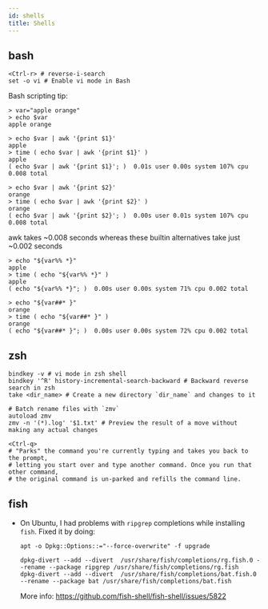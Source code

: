 ```yaml
---
id: shells
title: Shells
---
```


## bash

```shell
<Ctrl-r> # reverse-i-search
set -o vi # Enable vi mode in Bash
```

Bash scripting tip:

```shell
> var="apple orange"
> echo $var
apple orange

> echo $var | awk '{print $1}'
apple
> time ( echo $var | awk '{print $1}' )
apple
( echo $var | awk '{print $1}'; )  0.01s user 0.00s system 107% cpu 0.008 total

> echo $var | awk '{print $2}'
orange
> time ( echo $var | awk '{print $2}' )
orange
( echo $var | awk '{print $2}'; )  0.00s user 0.01s system 107% cpu 0.008 total
```

awk takes ~0.008 seconds whereas these builtin alternatives take just ~0.002 seconds

```shell
> echo "${var%% *}"
apple
> time ( echo "${var%% *}" )
apple
( echo "${var%% *}"; )  0.00s user 0.00s system 71% cpu 0.002 total

> echo "${var##* }"
orange
> time ( echo "${var##* }" )
orange
( echo "${var##* }"; )  0.00s user 0.00s system 72% cpu 0.002 total
```

## zsh

```shell
bindkey -v # vi mode in zsh shell
bindkey '^R' history-incremental-search-backward # Backward reverse search in zsh
take <dir_name> # Create a new directory `dir_name` and changes to it

# Batch rename files with `zmv`
autoload zmv
zmv -n '(*).log' '$1.txt' # Preview the result of a move without making any actual changes

<Ctrl-q>
# "Parks" the command you're currently typing and takes you back to the prompt,
# letting you start over and type another command. Once you run that other command,
# the original command is un-parked and refills the command line.
```

## fish

- On Ubuntu, I had problems with `ripgrep` completions while installing `fish`.
  Fixed it by doing:

  ```
  apt -o Dpkg::Options::="--force-overwrite" -f upgrade
  ```

  ```
  dpkg-divert --add --divert  /usr/share/fish/completions/rg.fish.0 --rename --package ripgrep /usr/share/fish/completions/rg.fish
  dpkg-divert --add --divert  /usr/share/fish/completions/bat.fish.0 --rename --package bat /usr/share/fish/completions/bat.fish
  ```

  More info: https://github.com/fish-shell/fish-shell/issues/5822
